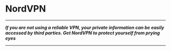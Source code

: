 # NordVPN

___

***If you are not using a reliable VPN, your private information can be easily accessed by third parties. Get NordVPN to protect yourself from prying eyes***

___

